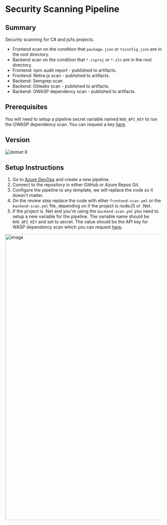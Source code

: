 # Security Scanning Pipeline

## Summary

Security scanning for C# and js/ts projects.
- Frontend scan on the condition that `package.json` or `tsconfig.json` are in the root directory.
- Backend scan on the condition that `*.csproj` or `*.sln` are in the root directory.
- Frontend: npm audit report - published to artifacts.
- Frontend: Retire.js scan - published to artifacts.
- Backend: Semgrep scan
- Backend: Gitleaks scan - published to artifacts.
- Backend: OWASP dependency scan - published to artifacts.

## Prerequisites

You will need to setup a pipeline secret variable named `NVD_API_KEY` to run the OWASP dependency scan.
You can request a key [here](https://nvd.nist.gov/developers/request-an-api-key).

## Version

![dotnet 8](https://img.shields.io/badge/net8.0-blue.svg)

## Setup Instructions

1. Go to  [Azure DevOps](https://dev.azure.com/tbs-sct/GCExchange/_build) and create a new pipeline.
2. Connect to the repository in either GitHub or Azure Repos Git.
3. Configure the pipeline to any template, we will replace the code so it doesn't matter.
4. On the review step replace the code with ether `frontend-scan.yml` or the `backend-scan.yml` file, depending on if the project is nodeJS or .Net.
5. If the project is .Net and you're using the `backend-scan.yml` you need to setup a new variable for the pipeline. The variable name should be `NVD_API_KEY` and set to secret. The value should be the API key for WASP dependency scan which you can request [here](https://nvd.nist.gov/developers/request-an-api-key).
<img width="722" height="920" alt="image" src="https://github.com/user-attachments/assets/597a1d03-c754-405e-b1bf-5c8db3a8b916" />



